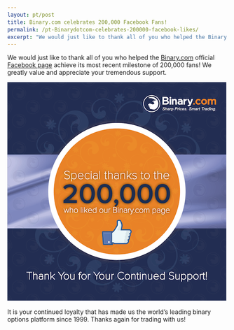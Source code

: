 ```yaml
---
layout: pt/post
title: Binary.com celebrates 200,000 Facebook Fans!   
permalink: /pt-Binarydotcom-celebrates-200000-facebook-likes/   
excerpt: "We would just like to thank all of you who helped the Binary.com home page achieves its most recent milestone of 200,000 Facebook fans! We greatly value and ..."  
---
```



We would just like to thank all of you who helped the [Binary.com](https://www.binary.com/?l=EN&utm_source=blog&utm_medium=social&utm_content=EN&utm_campaign=whatsnew) official [Facebook page](https://www.facebook.com/binarydotcom) achieve its most recent milestone of 200,000 fans! We greatly value and appreciate your tremendous support.  

![](/images/SET-2-FB-2M-LIKES-POST-2.png)

It is your continued loyalty that has made us the world’s leading binary options platform since 1999. Thanks again for trading with us!


